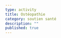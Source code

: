 ```yaml
---
type: activity
title: Ostéopathie
category: soutien santé
description: ""
published: true
---
```





